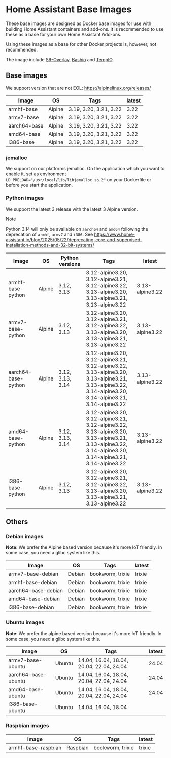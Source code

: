 # Home Assistant Base Images

These base images are designed as Docker base images for use with building Home Assistant containers and add-ons.
It is recommended to use these as a base for your own Home Assistant Add-ons.

Using these images as a base for other Docker projects is, however, not recommended.

The image include [S6-Overlay](https://github.com/just-containers/s6-overlay), [Bashio](https://github.com/hassio-addons/bashio) and [TempIO](https://github.com/home-assistant/tempio).

## Base images

We support version that are not EOL: https://alpinelinux.org/releases/

| Image | OS | Tags | latest |
|-------|----|------|--------|
| armhf-base | Alpine | 3.19, 3.20, 3.21, 3.22 | 3.22 |
| armv7-base | Alpine | 3.19, 3.20, 3.21, 3.22 | 3.22 |
| aarch64-base | Alpine | 3.19, 3.20, 3.21, 3.22 | 3.22 |
| amd64-base | Alpine | 3.19, 3.20, 3.21, 3.22 | 3.22 |
| i386-base | Alpine | 3.19, 3.20, 3.21, 3.22 | 3.22 |

### jemalloc

We support on our platforms jemalloc. On the application which you want to enable it, set as environment `LD_PRELOAD="/usr/local/lib/libjemalloc.so.2"` on your Dockerfile or before you start the application.

### Python images

We support the latest 3 release with the latest 3 Alpine version.

> [!NOTE]
> Python 3.14 will only be available on `aarch64` and `amd64` following the deprecation of `armhf`, `armv7` and `i386`.
> See https://www.home-assistant.io/blog/2025/05/22/deprecating-core-and-supervised-installation-methods-and-32-bit-systems/

| Image | OS | Python versions | Tags | latest |
|-------|----|-----------------|------|--------|
| armhf-base-python | Alpine | 3.12, 3.13 | 3.12-alpine3.20, 3.12-alpine3.21, 3.12-alpine3.22, 3.13-alpine3.20, 3.13-alpine3.21, 3.13-alpine3.22 | 3.13-alpine3.22 |
| armv7-base-python | Alpine | 3.12, 3.13 | 3.12-alpine3.20, 3.12-alpine3.21, 3.12-alpine3.22, 3.13-alpine3.20, 3.13-alpine3.21, 3.13-alpine3.22 | 3.13-alpine3.22 |
| aarch64-base-python | Alpine | 3.12, 3.13, 3.14 | 3.12-alpine3.20, 3.12-alpine3.21, 3.12-alpine3.22, 3.13-alpine3.20, 3.13-alpine3.21, 3.13-alpine3.22, 3.14-alpine3.20, 3.14-alpine3.21, 3.14-alpine3.22 | 3.13-alpine3.22 |
| amd64-base-python | Alpine | 3.12, 3.13, 3.14 | 3.12-alpine3.20, 3.12-alpine3.21, 3.12-alpine3.22, 3.13-alpine3.20, 3.13-alpine3.21, 3.13-alpine3.22, 3.14-alpine3.20, 3.14-alpine3.21, 3.14-alpine3.22 | 3.13-alpine3.22 |
| i386-base-python | Alpine | 3.12, 3.13 | 3.12-alpine3.20, 3.12-alpine3.21, 3.12-alpine3.22, 3.13-alpine3.20, 3.13-alpine3.21, 3.13-alpine3.22 | 3.13-alpine3.22 |

## Others

### Debian images

**Note**: We prefer the Alpine based version because it's more IoT friendly. In some case, you need a glibc system like this.

| Image | OS | Tags | latest |
|-------|----|------|--------|
| armv7-base-debian | Debian | bookworm, trixie | trixie |
| armhf-base-debian | Debian | bookworm, trixie | trixie |
| aarch64-base-debian | Debian | bookworm, trixie | trixie |
| amd64-base-debian | Debian | bookworm, trixie | trixie |
| i386-base-debian | Debian | bookworm, trixie | trixie |

### Ubuntu images

**Note**: We prefer the alpine based version because it's more IoT friendly. In some case, you need a glibc system like this.

| Image | OS | Tags | latest |
|-------|----|------|--------|
| armv7-base-ubuntu | Ubuntu | 14.04, 16.04, 18.04, 20.04, 22.04, 24.04 | 24.04 |
| aarch64-base-ubuntu | Ubuntu | 14.04, 16.04, 18.04, 20.04, 22.04, 24.04 | 24.04 |
| amd64-base-ubuntu | Ubuntu | 14.04, 16.04, 18.04, 20.04, 22.04, 24.04 | 24.04 |
| i386-base-ubuntu | Ubuntu | 14.04, 16.04, 18.04 | |

### Raspbian images

| Image | OS | Tags | latest |
|-------|----|------|--------|
| armhf-base-raspbian | Raspbian | bookworm, trixie | trixie |
